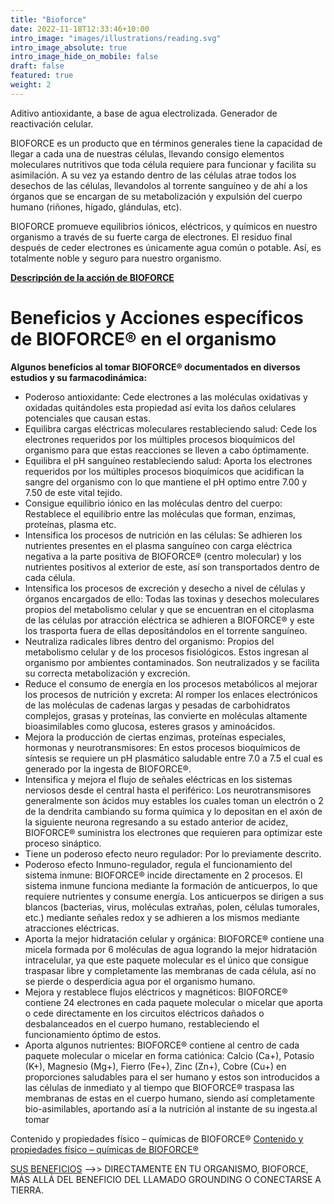 ```yaml
---
title: "Bioforce"
date: 2022-11-18T12:33:46+10:00
intro_image: "images/illustrations/reading.svg"
intro_image_absolute: true
intro_image_hide_on_mobile: false
draft: false
featured: true
weight: 2
---
```

Aditivo antioxidante, a base de agua electrolizada. Generador de reactivación celular.

BIOFORCE es un producto que en términos generales tiene la capacidad de llegar a cada una de nuestras células, llevando consigo elementos moleculares nutritivos que toda célula requiere para funcionar y facilita su asimilación. A su vez ya estando dentro de las células atrae todos los desechos de las células,   llevandolos al torrente sanguíneo y de ahí a los órganos que se encargan de su metabolización y expulsión del cuerpo humano (riñones, hígado, glándulas, etc).

BIOFORCE promueve equilibrios iónicos, eléctricos, y químicos en nuestro organismo a través de su fuerte carga de electrones.  El residuo final después de ceder electrones es únicamente agua común o potable. Así, es totalmente noble y seguro para nuestro organismo.


[**Descripción de la acción de BIOFORCE**](/services/especifica/)

# Beneficios y Acciones específicos de BIOFORCE® en el organismo
**Algunos beneficios al tomar BIOFORCE® documentados en diversos estudios y su farmacodinámica:**

- Poderoso antioxidante: Cede electrones a las moléculas oxidativas y oxidadas quitándoles esta propiedad así evita los daños celulares potenciales que causan estas.
- Equilibra cargas eléctricas moleculares restableciendo salud: Cede los electrones requeridos por los múltiples procesos bioquímicos del organismo para que estas reacciones se lleven a cabo óptimamente.
- Equilibra el pH sanguíneo restableciendo salud: Aporta los electrones requeridos por los múltiples procesos bioquímicos que acidifican la sangre del organismo con lo que mantiene el pH optimo entre 7.00 y 7.50 de este vital tejido.
- Consigue equilibrio iónico en las moléculas dentro del cuerpo: Restablece el equilibrio entre las moléculas que forman, enzimas, proteínas, plasma etc.
- Intensifica los procesos de nutrición en las células: Se adhieren los nutrientes presentes en el plasma sanguíneo con carga eléctrica negativa a la parte positiva de BIOFORCE® (centro molecular) y los nutrientes positivos al exterior de este, así son transportados dentro de cada célula.
- Intensifica los procesos de excreción y desecho a nivel de células y órganos encargados de ello: Todas las toxinas y desechos moleculares propios del metabolismo celular y que se encuentran en el citoplasma de las células por atracción eléctrica se adhieren a BIOFORCE® y este los trasporta fuera de ellas depositándolos en el torrente sanguíneo.
- Neutraliza radicales libres dentro del organismo: Propios del metabolismo celular y de los procesos fisiológicos. Estos ingresan al organismo por ambientes contaminados. Son neutralizados y se facilita su correcta metabolización y excreción.
- Reduce el consumo de energía en los procesos metabólicos al mejorar los procesos de nutrición y excreta: Al romper los enlaces electrónicos de las moléculas de cadenas largas y pesadas de carbohidratos complejos, grasas y proteínas, las convierte en moléculas altamente bioasimilables como glucosa, esteres grasos y aminoácidos.
- Mejora la producción de ciertas enzimas, proteínas especiales, hormonas y neurotransmisores: En estos procesos bioquímicos de síntesis se requiere un pH plasmático saludable entre 7.0 a 7.5 el cual es generado por la ingesta de BIOFORCE®.
- Intensifica y mejora el flujo de señales eléctricas en los sistemas nerviosos desde el central hasta el periférico: Los neurotransmisores generalmente son ácidos muy estables los cuales toman un electrón o 2 de la dendrita cambiando su forma química y lo depositan en el axón de la siguiente neurona regresando a su estado anterior de acidez, BIOFORCE® suministra los electrones que requieren para optimizar este proceso sináptico.
- Tiene un poderoso efecto neuro regulador: Por lo previamente descrito.
- Poderoso efecto Inmuno-regulador, regula el funcionamiento del sistema inmune: BIOFORCE® incide directamente en 2 procesos. El sistema inmune funciona mediante la formación de anticuerpos, lo que requiere nutrientes y consume energía. Los anticuerpos se dirigen a sus blancos (bacterias, virus, moléculas extrañas, polen, células tumorales, etc.) mediante señales redox y se adhieren a los mismos mediante atracciones eléctricas.
- Aporta la mejor hidratación celular y orgánica: BIOFORCE® contiene una micela formada por 6 moléculas de agua logrando la mejor hidratación intracelular, ya que este paquete molecular es el único que consigue traspasar libre y completamente las membranas de cada célula, así no se pierde o desperdicia agua por el organismo humano.
- Mejora y restablece flujos eléctricos y magnéticos: BIOFORCE® contiene 24 electrones en cada paquete molecular o micelar que aporta o cede directamente en los circuitos eléctricos dañados o desbalanceados en el cuerpo humano, restableciendo el funcionamiento óptimo de estos.
- Aporta algunos nutrientes: BIOFORCE® contiene al centro de cada paquete molecular o micelar en forma catiónica: Calcio (Ca+), Potasio (K+), Magnesio (Mg+), Fierro (Fe+), Zinc (Zn+), Cobre (Cu+) en proporciones saludables para el ser humano y estos son introducidos a las células de inmediato y al tiempo que BIOFORCE® traspasa las membranas de estas en el cuerpo humano, siendo así completamente bio-asimilables, aportando así a la nutrición al instante de su ingesta.al tomar


Contenido y propiedades físico – químicas de BIOFORCE®
[Contenido y propiedades físico – químicas de BIOFORCE®](/services/propiedades/)

[SUS BENEFICIOS](/services/organismo-beneficio/) -->> DIRECTAMENTE EN TU ORGANISMO, BIOFORCE, MÁS ALLÁ DEL BENEFICIO DEL LLAMADO GROUNDING O CONECTARSE A TIERRA.
